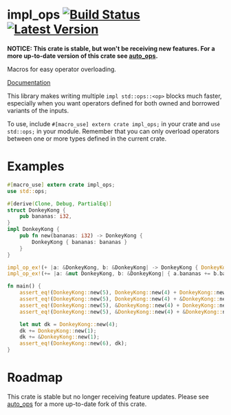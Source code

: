 # impl_ops [![Build Status]][travis] [![Latest Version]][crates.io]

[Build Status]: https://api.travis-ci.org/brianwp3000/impl_ops.svg?branch=master
[travis]: https://travis-ci.org/brianwp3000/impl_ops
[Latest Version]: https://img.shields.io/crates/v/impl_ops.svg
[crates.io]: https://crates.io/crates/impl_ops

**NOTICE: This crate is stable, but won't be receiving new features. For a more up-to-date version of this crate see [auto_ops](https://github.com/carbotaniuman/auto_ops).**

Macros for easy operator overloading.

[Documentation](https://docs.rs/impl_ops/)

This library makes writing multiple `impl std::ops::<op>` blocks much faster, especially when you want operators defined for both owned and borrowed variants of the inputs.

To use, include `#[macro_use] extern crate impl_ops;` in your crate and `use std::ops;` in your module. Remember that you can only overload operators between one or more types defined in the current crate.
# Examples
```rust
#[macro_use] extern crate impl_ops;
use std::ops;

#[derive(Clone, Debug, PartialEq)]
struct DonkeyKong {
    pub bananas: i32,
}
impl DonkeyKong {
    pub fn new(bananas: i32) -> DonkeyKong {
        DonkeyKong { bananas: bananas }
    }
}

impl_op_ex!(+ |a: &DonkeyKong, b: &DonkeyKong| -> DonkeyKong { DonkeyKong::new(a.bananas + b.bananas) });
impl_op_ex!(+= |a: &mut DonkeyKong, b: &DonkeyKong| { a.bananas += b.bananas });

fn main() {
    assert_eq!(DonkeyKong::new(5), DonkeyKong::new(4) + DonkeyKong::new(1));
    assert_eq!(DonkeyKong::new(5), DonkeyKong::new(4) + &DonkeyKong::new(1));
    assert_eq!(DonkeyKong::new(5), &DonkeyKong::new(4) + DonkeyKong::new(1));
    assert_eq!(DonkeyKong::new(5), &DonkeyKong::new(4) + &DonkeyKong::new(1));

    let mut dk = DonkeyKong::new(4);
    dk += DonkeyKong::new(1);
    dk += &DonkeyKong::new(1);
    assert_eq!(DonkeyKong::new(6), dk);
}
```

# Roadmap
This crate is stable but no longer receiving feature updates. Please see [auto_ops](https://github.com/carbotaniuman/auto_ops) for a more up-to-date fork of this crate.
